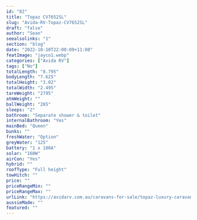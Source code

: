 ```yaml
---
id: "82"
title: "Topaz CV7652SL"
slug: "Avida-RV-Topaz-CV7652SL"
draft: "false"
author: "Sean"
seealsolinks: "1"
section: "blog"
date: "2022-10-10T22:00:09+11:00"
featImage: "jayco1.webp"
categories: ["Avida RV"]
tags: ["No"]
totalLength: "8.795"
bodyLength: "7.625"
totalHeight: "3.02"
totalWidth: "2.495"
tareWeight: "2795"
atmWeight: ""
ballWeight: "265"
sleeps: "2"
bathroom: "Separate shower & toilet"
internalBathroom: "Yes"
mainBed: "Queen"
bunks: ""
freshWater: "Option"
greyWater: "125"
battery: "1 x 100A"
solar: "160W"
airCon: "Yes"
hybrid: ""
roofType: "Full height"
towHitch: ""
price: ""
priceRangeMin: ""
priceRangeMax: ""
urlLink: "https://avidarv.com.au/caravans-for-sale/topaz-luxury-caravan/"
aussieMade: ""
featured: ""
---
```

